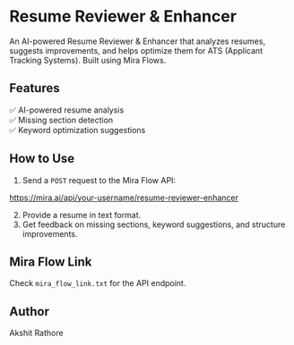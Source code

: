  # Resume Reviewer & Enhancer

An AI-powered Resume Reviewer & Enhancer that analyzes resumes, suggests improvements, and helps optimize them for ATS (Applicant Tracking Systems). Built using Mira Flows.

## Features
✅ AI-powered resume analysis  
✅ Missing section detection  
✅ Keyword optimization suggestions  

## How to Use
1. Send a `POST` request to the Mira Flow API:

https://mira.ai/api/your-username/resume-reviewer-enhancer

2. Provide a resume in text format.
3. Get feedback on missing sections, keyword suggestions, and structure improvements.

## Mira Flow Link
Check `mira_flow_link.txt` for the API endpoint.

## Author
Akshit Rathore


